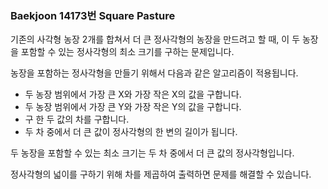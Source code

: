 ### Baekjoon 14173번 Square Pasture

기존의 사각형 농장 2개를 합쳐서 더 큰 정사각형의 농장을 만드려고 할 때, 이 두 농장을 포함할 수 있는 정사각형의 최소 크기를 구하는 문제입니다.

농장을 포함하는 정사각형을 만들기 위해서 다음과 같은 알고리즘이 적용됩니다.

- 두 농장 범위에서 가장 큰 X와 가장 작은 X의 값을 구합니다.
- 두 농장 범위에서 가장 큰 Y와 가장 작은 Y의 값을 구합니다.
- 구 한 두 값의 차를 구합니다.
- 두 차 중에서 더 큰 값이 정사각형의 한 변의 길이가 됩니다.

두 농장을 포함할 수 있는 최소 크기는 두 차 중에서 더 큰 값의 정사각형입니다.

정사각형의 넓이를 구하기 위해 차를 제곱하여 출력하면 문제를 해결할 수 있습니다.

